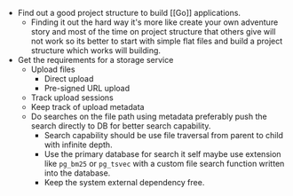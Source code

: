 - Find out a good project structure to build [[Go]] applications.
	- Finding it out the hard way it's more like create your own adventure story and most of the time on project structure that others give will not work so its better to start with simple flat files and build a project structure which works will building.
- Get the requirements for a storage service
	- Upload files
		- Direct upload
		- Pre-signed URL upload
	- Track upload sessions
	- Keep track of upload metadata
	- Do searches on the file path using metadata preferably push the search directly to DB for better search capability.
		- Search capability should be use file traversal from parent to child with infinite depth.
		- Use the primary database for search it self maybe use extension like `pg_bm25` or `pg_tsvec` with a custom file search function written into the database.
		- Keep the system external dependency free.